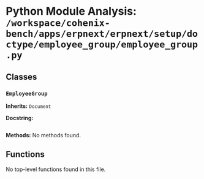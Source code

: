 # Python Module Analysis: `/workspace/cohenix-bench/apps/erpnext/erpnext/setup/doctype/employee_group/employee_group.py`

## Classes

### `EmployeeGroup`
**Inherits:** `Document`


**Docstring:**
```

```

**Methods:**
No methods found.




## Functions

No top-level functions found in this file.
